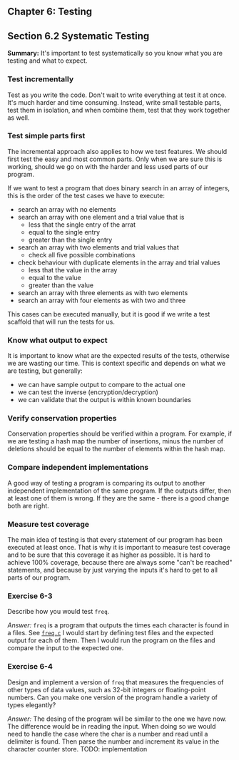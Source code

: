 ## Chapter 6: Testing

## Section 6.2 Systematic Testing
**Summary:** It's important to test systematically so you know what you are testing and what to expect.
### Test incrementally
Test as you write the code. Don't wait to write everything at test it at once. It's much harder and time consuming.
Instead, write small testable parts, test them in isolation, and when combine them, test that they work together as well.
### Test simple parts first
The incremental approach also applies to how we test features. We should first test the easy and most common parts.
Only when we are sure this is working, should we go on with the harder and less used parts of our program.

If we want to test a program that does binary search in an array of integers, this is the order of the test cases we have to execute:
- search an array with no elements
- search an array with one element and a trial value that is
    - less that the single entry of the arrat
    - equal to the single entry
    - greater than the single entry
- search an array with two elements and trial values that
    - check all five possible combinations
- check behaviour with duplicate elements in the array and trial values
    - less that the value in the array
    - equal to the value
    - greater than the value
- search an array with three elements as with two elements
- search an array with four elements as with two and three

This cases can be executed manually, but it is good if we write a test scaffold that will run the tests for us.
### Know what output to expect
It is important to know what are the expected results of the tests, otherwise we are wasting our time.
This is context specific and depends on what we are testing, but generally:
- we can have sample output to compare to the actual one
- we can test the inverse (encryption/decryption)
- we can validate that the output is within known boundaries
### Verify conservation properties
Conservation properties should be verified within a program.
For example, if we are testing a hash map the number of insertions, minus the number of deletions should be equal to the
number of elements within the hash map.
### Compare independent implementations
A good way of testing a program is comparing its output to another independent implementation of the same program.
If the outputs differ, then at least one of them is wrong. If they are the same - there is a good change both are right.
### Measure test coverage
The main idea of testing is that every statement of our program has been executed at least once.
That is why it is important to measure test coverage and to be sure that this coverage it as higher as possible.
It is hard to achieve 100% coverage, because there are always some "can't be reached" statements, and because by just varying the inputs it's hard to get to all parts of our program.

### Exercise 6-3
Describe how you would test `freq`.

*Answer:* `freq` is a program that outputs the times each character is found in a files.
See [`freq.c`](freq.c)
I would start by defining test files and the expected output for each of them.
Then I would run the program on the files and compare the input to the expected one.

### Exercise 6-4
Design and implement a version of `freq` that measures the frequencies of other types of data values, such as 32-bit integers or floating-point numbers.
Can you make one version of the program handle a variety of types elegantly?

*Answer:* The desing of the program will be similar to the one we have now. The difference would be in reading the input.
When doing so we would need to handle the case where the char is a number and read until a delimiter is found.
Then parse the number and increment its value in the character counter store.
TODO: implementation
